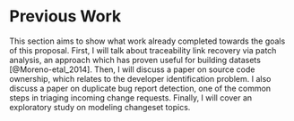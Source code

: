 # Previous Work

This section aims to show what work already completed towards the goals of this
proposal. First, I will talk about traceability link recovery via patch
analysis, an approach which has proven useful for building datasets
[@Moreno-etal_2014]. Then, I will discuss a paper on source code ownership,
which relates to the developer identification problem. I also discuss a paper
on duplicate bug report detection, one of the common steps in triaging incoming
change requests. Finally, I will cover an exploratory study on modeling
changeset topics.


